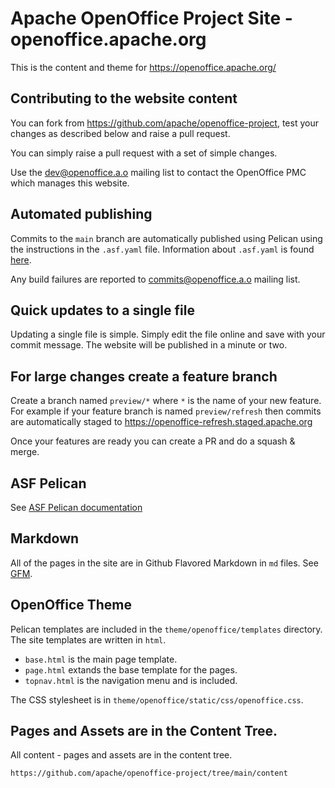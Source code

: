 # Apache OpenOffice Project Site - openoffice.apache.org

This is the content and theme for https://openoffice.apache.org/

## Contributing to the website content

You can fork from https://github.com/apache/openoffice-project, test your changes as described below
and raise a pull request.

You can simply raise a pull request with a set of simple changes.

Use the [dev@openoffice.a.o](https://lists.apache.org/list.html?dev@openoffice.apache.org) mailing list to contact
the OpenOffice PMC which manages this website.

## Automated publishing

Commits to the `main` branch are automatically published using Pelican using the instructions in the `.asf.yaml` file.
Information about `.asf.yaml` is found [here](https://cwiki.apache.org/confluence/display/INFRA/git+-+.asf.yaml+features).

Any build failures are reported to [commits@openoffice.a.o](https://lists.apache.org/list.html?commits@openoffice.apache.org)
mailing list.


## Quick updates to a single file

Updating a single file is simple. Simply edit the file online and save with your commit message. The website will be published in a minute or two.

## For large changes create a feature branch

Create a branch named `preview/*` where `*` is the name of your new feature. For example if your feature branch is named `preview/refresh`
then commits are automatically staged to https://openoffice-refresh.staged.apache.org

Once your features are ready you can create a PR and do a squash & merge.

## ASF Pelican

See [ASF Pelican documentation](https://infra.apache.org/asf-pelican.html)

## Markdown

All of the pages in the site are in Github Flavored Markdown in `md` files. See [GFM](https://infra.apache.org/gfm.html).

## OpenOffice Theme

Pelican templates are included in the `theme/openoffice/templates` directory. The site templates are written in `html`.

- `base.html` is the main page template.
- `page.html` extands the base template for the pages.
- `topnav.html` is the navigation menu and is included.

The CSS stylesheet is in `theme/openoffice/static/css/openoffice.css`.

## Pages and Assets are in the Content Tree.

All content - pages and assets are in the content tree.

    https://github.com/apache/openoffice-project/tree/main/content

